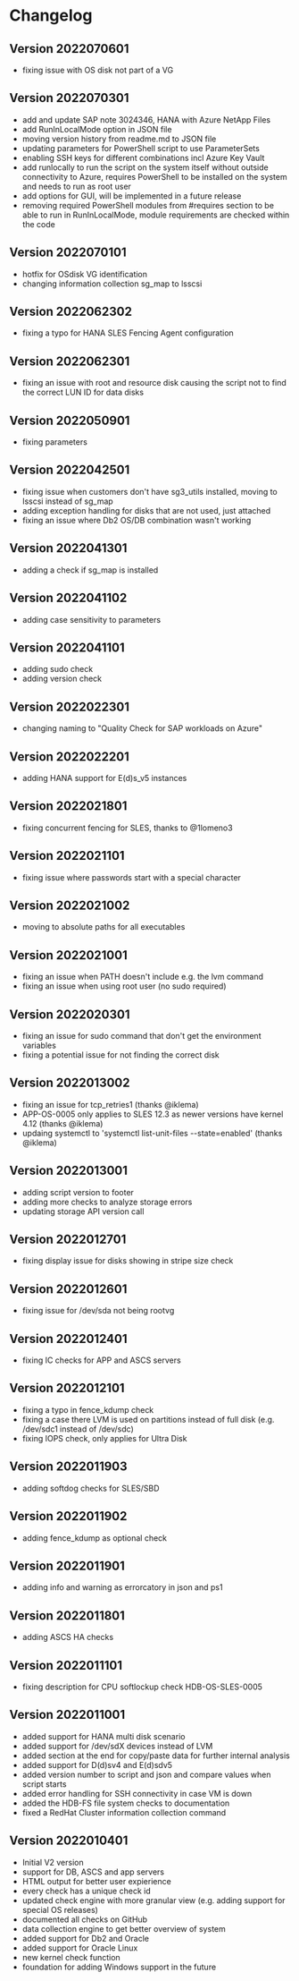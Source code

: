 # Changelog

## Version 2022070601

* fixing issue with OS disk not part of a VG

## Version 2022070301

* add and update SAP note 3024346, HANA with Azure NetApp Files
* add RunInLocalMode option in JSON file
* moving version history from readme.md to JSON file
* updating parameters for PowerShell script to use ParameterSets
* enabling SSH keys for different combinations incl Azure Key Vault
* add runlocally to run the script on the system itself without outside connectivity to Azure, requires PowerShell to be installed on the system and needs to run as root user
* add options for GUI, will be implemented in a future release
* removing required PowerShell modules from #requires section to be able to run in RunInLocalMode, module requirements are checked within the code

## Version 2022070101

* hotfix for OSdisk VG identification
* changing information collection sg_map to lsscsi

## Version 2022062302

* fixing a typo for HANA SLES Fencing Agent configuration

## Version 2022062301

* fixing an issue with root and resource disk causing the script not to find the correct LUN ID for data disks

## Version 2022050901

* fixing parameters

## Version 2022042501

* fixing issue when customers don't have sg3_utils installed, moving to lsscsi instead of sg_map
* adding exception handling for disks that are not used, just attached
* fixing an issue where Db2 OS/DB combination wasn't working

## Version 2022041301

* adding a check if sg_map is installed

## Version 2022041102

* adding case sensitivity to parameters

## Version 2022041101

* adding sudo check
* adding version check

## Version 2022022301

* changing naming to "Quality Check for SAP workloads on Azure"

## Version 2022022201

* adding HANA support for E(d)s_v5 instances

## Version 2022021801

* fixing concurrent fencing for SLES, thanks to @1lomeno3

## Version 2022021101

* fixing issue where passwords start with a special character

## Version 2022021002

* moving to absolute paths for all executables

## Version 2022021001

* fixing an issue when PATH doesn't include e.g. the lvm command
* fixing an issue when using root user (no sudo required)

## Version 2022020301

* fixing an issue for sudo command that don't get the environment variables
* fixing a potential issue for not finding the correct disk

## Version 2022013002

* fixing an issue for tcp_retries1 (thanks @iklema)
* APP-OS-0005 only applies to SLES 12.3 as newer versions have kernel 4.12 (thanks @iklema)
* updaing systemctl to 'systemctl list-unit-files --state=enabled' (thanks @iklema)

## Version 2022013001

* adding script version to footer
* adding more checks to analyze storage errors
* updating storage API version call

## Version 2022012701

* fixing display issue for disks showing in stripe size check

## Version 2022012601

* fixing issue for /dev/sda not being rootvg

## Version 2022012401

* fixing IC checks for APP and ASCS servers

## Version 2022012101

* fixing a typo in fence_kdump check
* fixing a case there LVM is used on partitions instead of full disk (e.g. /dev/sdc1 instead of /dev/sdc)
* fixing IOPS check, only applies for Ultra Disk

## Version 2022011903

* adding softdog checks for SLES/SBD

## Version 2022011902

* adding fence_kdump as optional check

## Version 2022011901

* adding info and warning as errorcatory in json and ps1

## Version 2022011801

* adding ASCS HA checks

## Version 2022011101

* fixing description for CPU softlockup check HDB-OS-SLES-0005

## Version 2022011001

* added support for HANA multi disk scenario
* added support for /dev/sdX devices instead of LVM
* added section at the end for copy/paste data for further internal analysis
* added support for D(d)sv4 and E(d)sdv5
* added version number to script and json and compare values when script starts
* added error handling for SSH connectivity in case VM is down
* added the HDB-FS file system checks to documentation
* fixed a RedHat Cluster information collection command

## Version 2022010401

* Initial V2 version
* support for DB, ASCS and app servers
* HTML output for better user expierience
* every check has a unique check id
* updated check engine with more granular view (e.g. adding support for special OS releases)
* documented all checks on GitHub
* data collection engine to get better overview of system
* added support for Db2 and Oracle
* added support for Oracle Linux
* new kernel check function
* foundation for adding Windows support in the future

